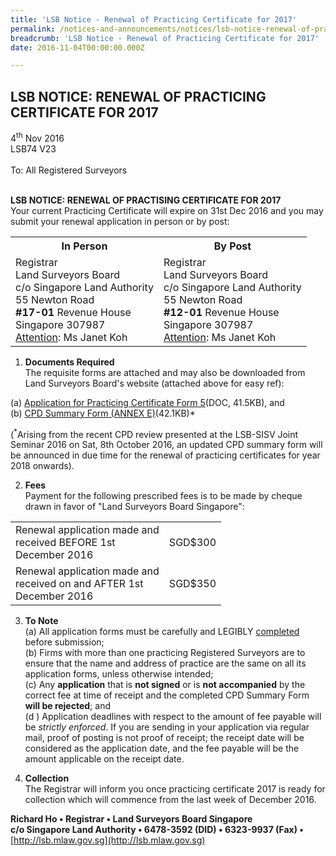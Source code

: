 ```yaml
---
title: 'LSB Notice - Renewal of Practicing Certificate for 2017'
permalink: /notices-and-announcements/notices/lsb-notice-renewal-of-practicing-certificate-for-2017/
breadcrumb: 'LSB Notice - Renewal of Practicing Certificate for 2017'
date: 2016-11-04T00:00:00.000Z

---
```



## LSB NOTICE: RENEWAL OF PRACTICING CERTIFICATE FOR 2017

4<sup>th</sup> Nov 2016 <br>
LSB74 V23 <br>
<br>
To: All Registered Surveyors
<br><br>

**LSB NOTICE: RENEWAL OF PRACTISING CERTIFICATE FOR 2017** <br>
Your current Practicing Certificate will expire on 31st Dec 2016 and you may submit your renewal application in person or by post:
<br>

<table>
  <tr>
    <th>In Person</th>
    <th>By Post</th>
  </tr>
  <tr>
    <td>Registrar<br>Land Surveyors Board<br>c/o Singapore Land Authority<br>55 Newton Road<br><b>#17-01</b> Revenue House<br>Singapore 307987<br><u>Attention</u>: Ms Janet Koh</td>
    <td>Registrar<br>Land Surveyors Board<br>c/o Singapore Land Authority<br>55 Newton Road<br><b>#12-01</b> Revenue House<br>Singapore 307987<br><u>Attention</u>: Ms Janet Koh</td>
  </tr>
</table>

1. **Documents Required**<br>
The requisite forms are attached and may also be downloaded from Land Surveyors Board's website (attached above for easy ref):<br>

(a) [Application for Practicing Certificate Form 5](/files/LSBForm5-Application-for-Practising-Certificate.doc)(DOC, 41.5KB), and <br>
(b) [CPD Summary Form (ANNEX E)](/files/CPDSummaryForm_AnnexE.pdf)(42.1KB)* <br>

(<sup>*</sup>Arising from the recent CPD review presented at the LSB-SISV Joint Seminar 2016 on Sat, 8th October 2016, an updated CPD summary form will be announced in due time for the renewal of practicing certificates for year 2018 onwards).

2. **Fees**<br>
Payment for the following prescribed fees is to be made by cheque drawn in favor of "Land Surveyors Board Singapore": <br>
<table>
  <tr>
    <td>Renewal application made and <br>received  BEFORE 1st<br>December 2016</td>
    <td>SGD$300</td>
  </tr>
  <tr>
    <td>Renewal application made and <br>received on and AFTER 1st<br>December 2016</td>
    <td>SGD$350</td>
  </tr>
</table>

3. **To Note** <br>
(a) All application forms must be carefully and LEGIBLY <u>completed</u> before submission; <br>
(b) Firms with more than one practicing Registered Surveyors are to ensure that the name and address of practice are the same on all its application forms, unless otherwise intended;<br>
(c) Any **application** that is **not signed** or is **not accompanied** by the correct fee at time of receipt and the completed CPD Summary Form **will be rejected**; and <br>
(d ) Application deadlines with respect to the amount of fee payable will be *strictly enforced*. If you are sending in your application via regular mail, proof of posting is not proof of receipt; the receipt date will be considered as the application date, and the fee payable will be the amount applicable on the receipt date. <br>

4. **Collection** <br>
The Registrar will inform you once practicing certificate 2017 is ready for collection which will commence from the last week of December 2016. <br>


**Richard Ho • Registrar • Land Surveyors Board Singapore** <br>
**c/o Singapore Land Authority • 6478-3592 (DID) • 6323-9937 (Fax) •** <br>
[http://lsb.mlaw.gov.sg](http://lsb.mlaw.gov.sg)
